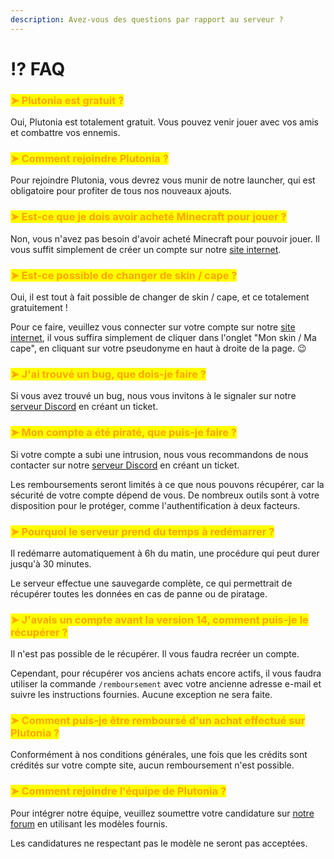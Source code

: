 ```yaml
---
description: Avez-vous des questions par rapport au serveur ?
---
```


# ⁉️ FAQ

### <mark style="color:orange;">➤ Plutonia est gratuit ?</mark>

Oui, Plutonia est totalement gratuit. Vous pouvez venir jouer avec vos amis et combattre vos ennemis.



### <mark style="color:orange;">➤ Comment rejoindre Plutonia ?</mark>

Pour rejoindre Plutonia, vous devrez vous munir de notre launcher, qui est obligatoire pour profiter de tous nos nouveaux ajouts.



### <mark style="color:orange;">➤ Est-ce que je dois avoir acheté Minecraft pour jouer ?</mark>

Non, vous n'avez pas besoin d'avoir acheté Minecraft pour pouvoir jouer. Il vous suffit simplement de créer un compte sur notre [site internet](https://plutonia-mc.fr/user/register).



### <mark style="color:orange;">➤ Est-ce possible de changer de skin / cape ?</mark>

Oui, il est tout à fait possible de changer de skin / cape, et ce totalement gratuitement !

Pour ce faire, veuillez vous connecter sur votre compte sur notre [site internet](https://plutonia-mc.fr/), il vous suffira simplement de cliquer dans l'onglet "Mon skin / Ma cape", en cliquant sur votre pseudonyme en haut à droite de la page. 😉



### <mark style="color:orange;">➤ J'ai trouvé un bug, que dois-je faire ?</mark>

Si vous avez trouvé un bug, nous vous invitons à le signaler sur notre [serveur Discord](https://discord.gg/plutonia) en créant un ticket.



### <mark style="color:orange;">➤ Mon compte a été piraté, que puis-je faire ?</mark>

Si votre compte a subi une intrusion, nous vous recommandons de nous contacter sur notre [serveur Discord](https://discord.gg/plutonia) en créant un ticket.

Les remboursements seront limités à ce que nous pouvons récupérer, car la sécurité de votre compte dépend de vous. De nombreux outils sont à votre disposition pour le protéger, comme l'authentification à deux facteurs.



### <mark style="color:orange;">➤ Pourquoi le serveur prend du temps à redémarrer ?</mark>

Il redémarre automatiquement à 6h du matin, une procédure qui peut durer jusqu'à 30 minutes.

Le serveur effectue une sauvegarde complète, ce qui permettrait de récupérer toutes les données en cas de panne ou de piratage.&#x20;



### <mark style="color:orange;">➤ J'avais un compte avant la version 14, comment puis-je le récupérer ?</mark>

Il n'est pas possible de le récupérer. Il vous faudra recréer un compte.

Cependant, pour récupérer vos anciens achats encore actifs, il vous faudra utiliser la commande `/remboursement` avec votre ancienne adresse e-mail et suivre les instructions fournies. Aucune exception ne sera faite.



### <mark style="color:orange;">➤ Comment puis-je être remboursé d'un achat effectué sur Plutonia ?</mark>

Conformément à nos conditions générales, une fois que les crédits sont crédités sur votre compte site, aucun remboursement n'est possible.



### <mark style="color:orange;">➤ Comment rejoindre l'équipe de Plutonia ?</mark>

Pour intégrer notre équipe, veuillez soumettre votre candidature sur [notre forum](https://forum.plutonia-mc.fr/forums/13/) en utilisant les modèles fournis.

Les candidatures ne respectant pas le modèle ne seront pas acceptées.
